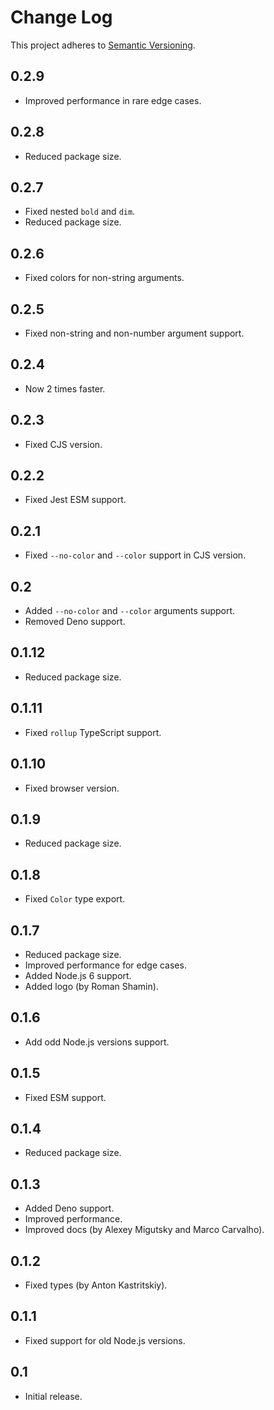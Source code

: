 # Change Log
This project adheres to [Semantic Versioning](http://semver.org/).

## 0.2.9
* Improved performance in rare edge cases.

## 0.2.8
* Reduced package size.

## 0.2.7
* Fixed nested `bold` and `dim`.
* Reduced package size.

## 0.2.6
* Fixed colors for non-string arguments.

## 0.2.5
* Fixed non-string and non-number argument support.

## 0.2.4
* Now 2 times faster.

## 0.2.3
* Fixed CJS version.

## 0.2.2
* Fixed Jest ESM support.

## 0.2.1
* Fixed `--no-color` and `--color` support in CJS version.

## 0.2
* Added `--no-color` and `--color` arguments support.
* Removed Deno support.

## 0.1.12
* Reduced package size.

## 0.1.11
* Fixed `rollup` TypeScript support.

## 0.1.10
* Fixed browser version.

## 0.1.9
* Reduced package size.

## 0.1.8
* Fixed `Color` type export.

## 0.1.7
* Reduced package size.
* Improved performance for edge cases.
* Added Node.js 6 support.
* Added logo (by Roman Shamin).

## 0.1.6
* Add odd Node.js versions support.

## 0.1.5
* Fixed ESM support.

## 0.1.4
* Reduced package size.

## 0.1.3
* Added Deno support.
* Improved performance.
* Improved docs (by Alexey Migutsky and Marco Carvalho).

## 0.1.2
* Fixed types (by Anton Kastritskiy).

## 0.1.1
* Fixed support for old Node.js versions.

## 0.1
* Initial release.
